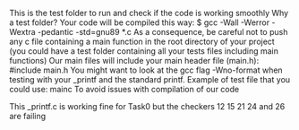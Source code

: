 This is the test folder to run and check if the code is working smoothly
Why a test folder? 
Your code will be compiled this way:
$ gcc -Wall -Werror -Wextra -pedantic -std=gnu89 *.c
As a consequence, be careful not to push any c file containing a main function in the root directory of your project (you could have a test folder containing all your tests files including main functions)
Our main files will include your main header file (main.h): #include main.h
You might want to look at the gcc flag -Wno-format when testing with your _printf and the standard printf. Example of test file that you could use: mainc 
To avoid issues with compilation of our code 

This _printf.c is working fine for Task0 but the checkers 12 15 21 24 and 26 are failing 
